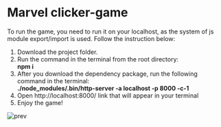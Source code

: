# Marvel clicker-game
To run the game, you need to run it on your localhost, as the system of js module export/import is used. Follow the instruction below:
1. Download the project folder.
2. Run the command in the terminal from the root directory:  
**npm i**
3. After you download the dependency package, run the following command in the terminal:  
**./node_modules/.bin/http-server -a localhost -p 8000 -c-1**
4. Open http://localhost:8000/ link that will appear in your terminal
5. Enjoy the game!

  ![prev](https://user-images.githubusercontent.com/107557939/231953436-7d494630-2481-41db-9421-05b0edd0b62e.jpg)
